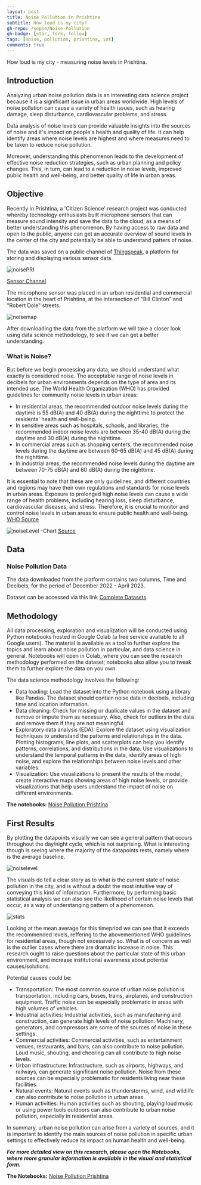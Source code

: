 ```yaml
---
layout: post
title: Noise Pollution in Prishtina
subtitle: How loud is my city?
gh-repo: /sepse/Noise-Pollution
gh-badge: [star, fork, follow]
tags: [noise, pollution, prishtina, iot]
comments: true
---
```


How loud is my city - measuring noise levels in Prishtina.

## Introduction
Analyzing urban noise pollution data is an interesting data science project because it is a significant issue in urban areas worldwide. High levels of noise pollution can cause a variety of health issues, such as hearing damage, sleep disturbance, cardiovascular problems, and stress.

Data analysis of noise levels can provide valuable insights into the sources of noise and it's impact on people's health and quality of life. It can help identify areas where noise levels are highest and where measures need to be taken to reduce noise pollution.

Moreover, understanding this phenomenon leads to the development of effective noise reduction strategies, such as urban planning and policy changes. This, in turn, can lead to a reduction in noise levels, improved public health and well-being, and better quality of life in urban areas.

## Objective

Recently in Prishtina, a 'Citizen Science' research project was conducted whereby technology enthusiasts built microphone sensors that can measure sound intensity and save the data to the cloud, as a means of better understanding this phenomenon. By having access to raw data and open to the public, anyone can get an accurate overview of sound levels in the center of the city and potentially be able to understand patters of noise.

The data was saved on a public channel of [Thingspeak](www.thingspeak.com), a platform for storing and displaying various sensor data. 

![noisePRI](https://github.com/sepse/Noise-Pollution-Prishtina/blob/bdd1e9dc6a813bfbff86df0e7ceb66324ecbb637/Graphics/noisePRI.png) 

[Sensor Channel](https://thingspeak.com/channels/1922620)

The microphone sensor was placed in an urban residential and commercial location in the heart of Prishtina, at the intersection of "Bill Clinton" and "Robert Dole" streets.

![noisemap](https://github.com/sepse/Noise-Pollution-Prishtina/blob/b15bee766728e491191742865bc3c4c7e32a9d39/Graphics/noisemap2.jpg)

After downloading the data from the platform we will take a closer look using data science methodology, to see if we can get a better understanding.

### What is Noise?
But before we begin processing any data, we should understand what exactly is considered noise.
The acceptable range of noise levels in decibels for urban environments depends on the type of area and its intended use. The World Health Organization (WHO) has provided guidelines for community noise levels in urban areas:

- In residential areas, the recommended outdoor noise levels during the daytime is 55 dB(A) and 40 dB(A) during the nighttime to protect the residents' health and well-being.
- In sensitive areas such as hospitals, schools, and libraries, the recommended indoor noise levels are between 35-40 dB(A) during the daytime and 30 dB(A) during the nighttime.
- In commercial areas such as shopping centers, the recommended noise levels during the daytime are between 60-65 dB(A) and 45 dB(A) during the nighttime.
- In industrial areas, the recommended noise levels during the daytime are between 70-75 dB(A) and 60 dB(A) during the nighttime.

It is essential to note that these are only guidelines, and different countries and regions may have their own regulations and standards for noise levels in urban areas.
Exposure to prolonged high noise levels can cause a wide range of health problems, including hearing loss, sleep disturbance, cardiovascular diseases, and stress. Therefore, it is crucial to monitor and control noise levels in urban areas to ensure public health and well-being. [WHO Source](https://www.who.int/europe/news-room/fact-sheets/item/noise)

![noiseLevel](https://github.com/sepse/Noise-Pollution-Prishtina/blob/main/Graphics/NOISE-LEVEL-DECIBEL-CHART.png)
-Chart [Source](https://www.electronicshub.org/noise-level-decibels-chart/)

## Data
### Noise Pollution Data

The data downloaded from the platform contains two columns, Time and Decibels, for the period of December 2022 - April 2023.

Dataset can be accessed via this link [Complete Datasets](https://drive.google.com/file/d/1nRqAAEYAyrLrKDBOr3Dfl6yAI0aJMxnu/view?usp=sharing)


## Methodology 

All data processing, exploration and visualization will be conducted using Python notebooks hosted in Google Colab (a free service available to all Google users). The material is available as a tool to further explore the topics and learn about noise pollution in particular, and data science in general. Notebooks will open in Colab, where you can see the research methodology performed on the dataset; notebooks also allow you to tweak them to further explore the data on you own.

The data science methodology involves the following:

- Data loading: Load the dataset into the Python notebook using a library like Pandas. The dataset should contain noise data in decibels, including time and location information.
- Data cleaning: Check for missing or duplicate values in the dataset and remove or impute them as necessary. Also, check for outliers in the data and remove them if they are not meaningful.
- Exploratory data analysis (EDA): Explore the dataset using visualization techniques to understand the patterns and relationships in the data. Plotting histograms, line plots, and scatterplots can help you identify patterns, correlations, and distributions in the data. Use visualizations to understand the temporal patterns in the data, identify areas of high noise, and explore the relationships between noise levels and other variables.
- Visualization: Use visualizations to present the results of the model, create interactive maps showing areas of high noise levels, or provide visualizations that help users understand the impact of noise on different environments.

**The notebooks:** [Noise Pollution Prishtina](https://github.com/sepse/Noise-Pollution-Prishtina/blob/main/Noise_Pollution_HS.ipynb)

## First Results

By plotting the datapoints visually we can see a general pattern that occurs throughout the day/night cycle, which is not surprising. What is interesting though is seeing where the majority of the datapoints rests, namely where is the average baseline.

![noiselevel](https://github.com/sepse/Noise-Pollution-Prishtina/blob/main/Graphics/noise_levels.png)

The visuals do tell a clear story as to what is the current state of noise pollution in the city, and is without a doubt the most intuitive way of conveying this kind of information. Furthermore, by performing basic statistical analysis we can also see the likelihood of certain noise levels that occur, as a way of understanging pattern of a phenomenon. 

![stats](https://github.com/sepse/Noise-Pollution-Prishtina/blob/main/Graphics/stats.png)

Looking at the mean average for this timepriod we can see that it exceeds the recommended levels, reffering to the abovementioned WHO guidelines for residential areas, though not excessively so. What is of concern as well is the outlier cases where there are dramatic increase in noise. This research ought to raise questions about the particular state of this urban environment, and increase institutional awareness about potential causes/solutions.

Potential causes could be:

- Transportation: The most common source of urban noise pollution is transportation, including cars, buses, trains, airplanes, and construction equipment. Traffic noise can be especially problematic in areas with high volumes of vehicles.
- Industrial activities: Industrial activities, such as manufacturing and construction, can generate high levels of noise pollution. Machinery, generators, and compressors are some of the sources of noise in these settings.
- Commercial activities: Commercial activities, such as entertainment venues, restaurants, and bars, can also contribute to noise pollution. Loud music, shouting, and cheering can all contribute to high noise levels.
- Urban infrastructure: Infrastructure, such as airports, highways, and railways, can generate significant noise pollution. Noise from these sources can be especially problematic for residents living near these facilities.
- Natural events: Natural events such as thunderstorms, wind, and wildlife can also contribute to noise pollution in urban areas.
- Human activities: Human activities such as shouting, playing loud music or using power tools outdoors can also contribute to urban noise pollution, especially in residential areas.

In summary, urban noise pollution can arise from a variety of sources, and it is important to identify the main sources of noise pollution in specific urban settings to effectively reduce its impact on human health and well-being.

***For more detailed view on this research, please open the Notebooks, where more granular information is available in the visual and statistical form.***

**The Notebooks:** [Noise Pollution Prishtina](https://github.com/sepse/Noise-Pollution-Prishtina/blob/main/Noise_Pollution_HS.ipynb)

